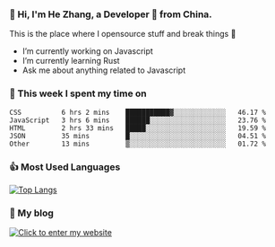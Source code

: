### 👋 Hi, I'm He Zhang, a Developer 🚀 from China.

This is the place where I opensource stuff and break things :rofl:

- I’m currently working on Javascript
- I’m currently learning Rust
- Ask me about anything related to Javascript

### 💪 This week I spent my time on 
<!--START_SECTION:waka-->

```text
CSS          6 hrs 2 mins    ███████████▓░░░░░░░░░░░░░   46.17 %
JavaScript   3 hrs 6 mins    ██████░░░░░░░░░░░░░░░░░░░   23.76 %
HTML         2 hrs 33 mins   █████░░░░░░░░░░░░░░░░░░░░   19.59 %
JSON         35 mins         █░░░░░░░░░░░░░░░░░░░░░░░░   04.51 %
Other        13 mins         ▒░░░░░░░░░░░░░░░░░░░░░░░░   01.72 %
```

<!--END_SECTION:waka-->

### 👍 Most Used Languages
[![Top Langs](https://github-readme-stats.vercel.app/api/top-langs/?username=zhanghecool&layout=compact)](https://zhanghe.cool)

### 🌈 My blog 
[![Click to enter my website](https://cdn.jsdelivr.net/gh/zhanghecool/assets/images/gif/zhanghecools.gif)](https://zhanghe.cool)
